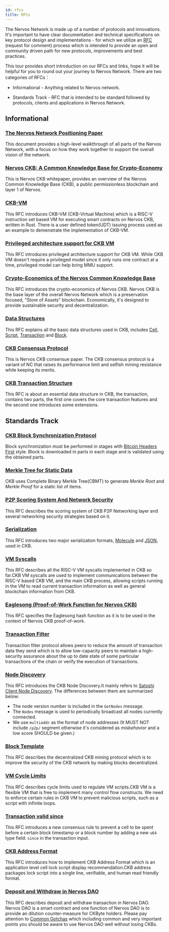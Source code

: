 ```yaml
---
id: rfcs
title: RFCs
---
```


The Nervos Network is made up of a number of protocols and innovations. It's important to have clear documentation and technical specifications on key protocol design and implementations - for which we utilize an [RFC](https://github.com/nervosnetwork/rfcs) (request for comment) process which is intended to provide an open and community driven path for new protocols, improvements and best practices.

This tour provides  short introduction on our RFCs and links, hope it will be helpful for you to round out your journey to Nervos Network. There are two categories of RFCs：

* Informational - Anything related to Nervos network.

* Standards Track - RFC that is intended to be standard followed by protocols, clients and applications in Nervos Network.

## Informational

### [The Nervos Network Positioning Paper](https://github.com/nervosnetwork/rfcs/blob/master/rfcs/0001-positioning/0001-positioning.md)

This document provides a high-level walkthrough of all parts of the Nervos Network, with a focus on how they work together to support the overall vision of the network. 

### [Nervos CKB: A Common Knowledge Base for Crypto-Economy](https://github.com/nervosnetwork/rfcs/blob/master/rfcs/0002-ckb/0002-ckb.md)

This is Nervos CKB whitepaper, provides an overview of the Nervos Common Knowledge Base (CKB), a public permissionless blockchain and layer 1 of Nervos. 

### [CKB-VM](https://github.com/nervosnetwork/rfcs/blob/master/rfcs/0003-ckb-vm/0003-ckb-vm.md)

This RFC introduces CKB-VM (CKB-Virtual Machine)  which is a RISC-V instruction set based VM for executing smart contracts on Nervos CKB, written in Rust. There is a user defined token(UDT) issuing process used as an example to demenstrate the implementation of CKB-VM.

### [Privileged architecture support for CKB VM](https://github.com/nervosnetwork/rfcs/blob/master/rfcs/0005-priviledged-mode/0005-priviledged-mode.md)

This RFC  introduces privileged architecture support for CKB VM. While CKB VM doesn't require a privileged model since it only runs one contract at a time, privileged model can help bring MMU support.

### [Crypto-Economics of the Nervos Common Knowledge Base](https://github.com/nervosnetwork/rfcs/blob/master/rfcs/0015-ckb-cryptoeconomics/0015-ckb-cryptoeconomics.md)

This RFC introduces the crypto-economics of Nervos CKB. Nervos CKB is the base layer of the overall Nervos Network which is a preservation focused, "Store of Assets" blockchain. Economically, it's designed to provide sustainable security and decentralization.

### [Data Structures](https://github.com/nervosnetwork/rfcs/blob/master/rfcs/0019-data-structures/0019-data-structures.md)

This RFC explains all the basic data structures used in CKB, includes [Cell](https://github.com/nervosnetwork/rfcs/blob/master/rfcs/0019-data-structures/0019-data-structures.md#Cell), [Script](https://github.com/nervosnetwork/rfcs/blob/master/rfcs/0019-data-structures/0019-data-structures.md#Script), [Transaction](https://github.com/nervosnetwork/rfcs/blob/master/rfcs/0019-data-structures/0019-data-structures.md#Transaction) and [Block](https://github.com/nervosnetwork/rfcs/blob/master/rfcs/0019-data-structures/0019-data-structures.md#Block).

### [CKB Consensus Protocol](https://github.com/nervosnetwork/rfcs/blob/master/rfcs/0020-ckb-consensus-protocol/0020-ckb-consensus-protocol.md)

This is Nervos CKB consensue paper. The CKB consensus protocol is a variant of NC that raises its performance limit and selfish mining resistance while keeping its merits. 

### [CKB Transaction Structure](https://github.com/nervosnetwork/rfcs/blob/master/rfcs/0022-transaction-structure/0022-transaction-structure.md)

This RFC is about an essential data structure in CKB, the transaction, contains two parts, the first one covers the core transaction features and the second one introduces some extensions.

## Standards Track

### [CKB Block Synchronization Protocol](https://github.com/nervosnetwork/rfcs/blob/master/rfcs/0004-ckb-block-sync/0004-ckb-block-sync.md)

Block synchronization must be performed in stages with [Bitcoin Headers First](https://bitcoin.org/en/glossary/headers-first-sync) style. Block is downloaded in parts in each stage and is validated using the obtained parts.

### [Merkle Tree for Static Data](https://github.com/nervosnetwork/rfcs/blob/master/rfcs/0006-merkle-tree/0006-merkle-tree.md)

CKB uses Complete Binary Merkle Tree(CBMT) to generate *Merkle Root* and *Merkle Proof* for a static list of items. 

### [P2P Scoring System And Network Security](https://github.com/nervosnetwork/rfcs/blob/master/rfcs/0007-scoring-system-and-network-security/0007-scoring-system-and-network-security.md)

This RFC describes the scoring system of CKB P2P Networking layer and several networking security strategies based on it.

### [Serialization](https://github.com/nervosnetwork/rfcs/blob/master/rfcs/0008-serialization/0008-serialization.md)

This RFC introduces two major serialization formats, [Molecule](https://github.com/nervosnetwork/rfcs/blob/master/rfcs/0008-serialization/0008-serialization.md#molecule) and [JSON](https://www.json.org/), used in CKB.

### [VM Syscalls](https://github.com/nervosnetwork/rfcs/blob/master/rfcs/0009-vm-syscalls/0009-vm-syscalls.md)

This RFC describes all the RISC-V VM syscalls implemented in CKB so far.CKB VM syscalls are used to implement communications between the RISC-V based CKB VM, and the main CKB process, allowing scripts running in the VM to read current transaction information as well as general blockchain information from CKB. 

### [Eaglesong (Proof-of-Work Function for Nervos CKB)](https://github.com/nervosnetwork/rfcs/blob/master/rfcs/0010-eaglesong/0010-eaglesong.md)

This RFC specifies the Eaglesong hash function as it is to be used in the context of Nervos CKB proof-of-work.

### [Transaction Filter](https://github.com/nervosnetwork/rfcs/blob/master/rfcs/0011-transaction-filter-protocol/0011-transaction-filter-protocol.md)

Transaction filter protocol allows peers to reduce the amount of transaction data they send which is to allow low-capacity peers to maintain a high-security assurance about the up to date state of some particular transactions of the chain or verify the execution of transactions.

### [Node Discovery](https://github.com/nervosnetwork/rfcs/blob/master/rfcs/0012-node-discovery/0012-node-discovery.md)

This RFC introduces the CKB Node Discovery.It mainly refers to [Satoshi Client Node Discovery](https://en.bitcoin.it/wiki/Satoshi_Client_Node_Discovery). The differences between them are summarized below:
* The node version number is included in the `GetNodes` message.
* The `Nodes` message is used to periodically broadcast all nodes currently connected.
* We use `multiaddr` as the format of node addresses (It MUST NOT include `/p2p/` segment otherwise it's considered as *misbehavior* and a low score SHOULD be given.)

### [Block Template](https://github.com/nervosnetwork/rfcs/blob/master/rfcs/0013-get-block-template/0013-get-block-template.md)

This RFC describes the decentralized CKB mining protocol which is to improve the security of the CKB network by making blocks decentralized.

### [VM Cycle Limits](https://github.com/nervosnetwork/rfcs/blob/master/rfcs/0014-vm-cycle-limits/0014-vm-cycle-limits.md)

This RFC describes cycle limits used to regulate VM scripts.CKB VM is a flexible VM that is free to implement many control flow constructs. We need to enforce certain rules in CKB VM to prevent malicious scripts, such as a script with infinite loops.

### [Transaction valid since](https://github.com/nervosnetwork/rfcs/blob/master/rfcs/0017-tx-valid-since/0017-tx-valid-since.md)

This RFC introduces a new consensus rule to prevent a cell to be spent before a certain block timestamp or a block number by adding a new `u64`  type field:  `since` in the transaction input.

### [CKB Address Format](https://github.com/nervosnetwork/rfcs/blob/master/rfcs/0021-ckb-address-format/0021-ckb-address-format.md)

This RFC introduces how to implement CKB Address Format which is an application level cell lock script display recommendation.CKB address packages lock script into a single line, verifiable, and human read friendly format.

### [Deposit and Withdraw in Nervos DAO](https://github.com/nervosnetwork/rfcs/blob/master/rfcs/0023-dao-deposit-withdraw/0023-dao-deposit-withdraw.md)

This RFC describes deposit and withdraw transaction in Nervos DAO. Nervos DAO is a smart contract and one function of Nervos DAO is to provide an dilution counter-measure for CKByte holders. Please pay attention to  [Common Gotchas](https://github.com/nervosnetwork/ckb/wiki/Common-Gotchas#nervos-dao) which including common and very important points you should be aware to use Nervos DAO well without losing CKBs.